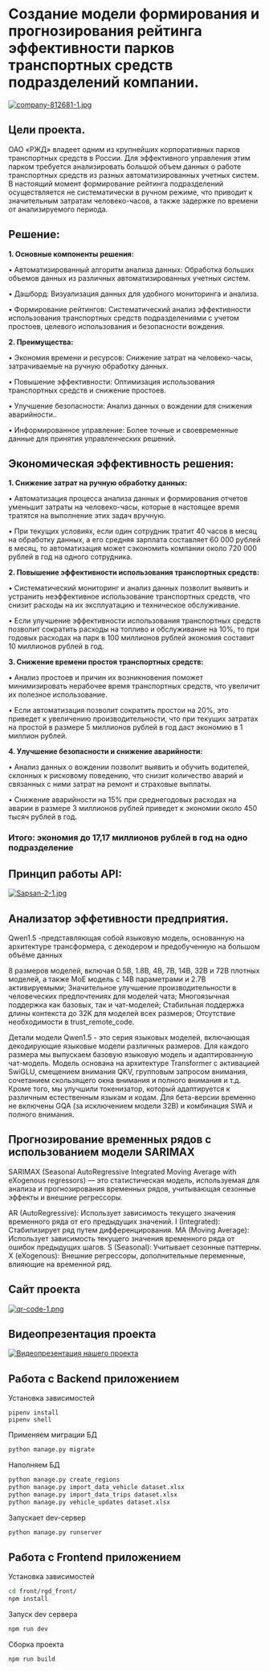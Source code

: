 # Создание модели формирования и прогнозирования рейтинга эффективности парков транспортных средств подразделений компании.

[![company-812681-1.jpg](https://i.postimg.cc/ZKq6vwX2/company-812681-1.jpg)](https://postimg.cc/rzvDvNVN)

<h2 align="left">Цели проекта.</h2>
<p align="left">ОАО «РЖД» владеет одним из крупнейших корпоративных парков транспортных средств в России. Для эффективного управления этим парком требуется анализировать большой объем данных о работе транспортных средств из разных автоматизированных учетных систем. В настоящий момент формирование рейтинга подразделений осуществляется не систематически в ручном режиме, что приводит к значительным затратам человеко-часов, а также задержке по времени от анализируемого периода. <p>

<h2 align="left">Решение: </h2>
<b>1. Основные компоненты решения:</b>
<p>• Автоматизированный алгоритм анализа данных: Обработка больших объемов данных из различных автоматизированных учетных систем.</p>
<p>• Дашборд: Визуализация данных для удобного мониторинга и анализа.</p>
<p>• Формирование рейтингов: Систематический анализ эффективности использования транспортных средств подразделениями с учетом простоев, целевого использования и безопасности вождения.</p>

<b>2. Преимущества:</b>
<p>• Экономия времени и ресурсов: Снижение затрат на человеко-часы, затрачиваемые на ручную обработку данных.</p>
<p>• Повышение эффективности: Оптимизация использования транспортных средств и снижение простоев.</p>
<p>• Улучшение безопасности: Анализ данных о вождении для снижения аварийности..</p>
<p>• Информированное управление: Более точные и своевременные данные для принятия управленческих решений.</p>

<h2 align="left">Экономическая эффективность решения: </h2>

<b>1. Снижение затрат на ручную обработку данных:</b>
<p>• Автоматизация процесса анализа данных и формирования отчетов уменьшит затраты на человеко-часы, которые в настоящее время тратятся на выполнение этих задач вручную.</p>
<p>• При текущих условиях, если один сотрудник тратит 40 часов в месяц на обработку данных, а его средняя зарплата составляет 60 000 рублей в месяц, то автоматизация может сэкономить компании около 720 000 рублей в год на одного сотрудника.</p>

<b>2. Повышение эффективности использования транспортных средств:</b>
<p>• Систематический мониторинг и анализ данных позволит выявить и устранить неэффективное использование транспортных средств, что снизит расходы на их эксплуатацию и техническое обслуживание.</p>
<p>• Если улучшение эффективности использования транспортных средств позволит сократить расходы на топливо и обслуживание на 10%, то при годовых расходах на парк в 100 миллионов рублей экономия составит 10 миллионов рублей в год.</p>

<b>3. Снижение времени простоя транспортных средств:</b>
<p>• Анализ простоев и причин их возникновения поможет минимизировать нерабочее время транспортных средств, что увеличит их полезное использование.</p>
<p>• Если автоматизация позволит сократить простои на 20%, это приведет к увеличению производительности, что при текущих затратах на простой в размере 5 миллионов рублей в год даст экономию в 1 миллион рублей.</p>

<b>4. Улучшение безопасности и снижение аварийности:</b>
<p>• Анализ данных о вождении позволит выявить и обучить водителей, склонных к рисковому поведению, что снизит количество аварий и связанных с ними затрат на ремонт и страховые выплаты.</p>
<p>• Снижение аварийности на 15% при среднегодовых расходах на аварии в размере 3 миллионов рублей приведет к экономии около 450 тысяч рублей в год.</p>

<h3> Итого: экономия до 17,17 миллионов рублей в год на одно подразделение</h3>

<h2 align="left">Принцип работы API: </h2>

[![Sapsan-2-1.jpg](https://i.postimg.cc/C525qsqp/Sapsan-2-1.jpg)](https://postimg.cc/GTkb0YKX)

<h2 align="left">Анализатор эффетивности предприятия.</h2>

<p>Qwen1.5 -представляющая собой языковую модель, основанную на архитектуре трансформера, с декодером и предобученную на большом объёме данных

8 размеров моделей, включая 0.5B, 1.8B, 4B, 7B, 14B, 32B и 72B плотных моделей, а также MoE модель с 14B параметрами и 2.7B активируемыми;
Значительное улучшение производительности в человеческих предпочтениях для моделей чата;
Многоязычная поддержка как базовых, так и чат-моделей;
Стабильная поддержка длины контекста до 32K для моделей всех размеров;
Отсутствие необходимости в trust_remote_code.

Детали модели
Qwen1.5 - это серия языковых моделей, включающая декодирующие языковые модели различных размеров. Для каждого размера мы выпускаем базовую языковую модель и адаптированную чат-модель. Модель основана на архитектуре Transformer с активацией SwiGLU, смещением внимания QKV, групповым запросом внимания, сочетанием скользящего окна внимания и полного внимания и т.д. Кроме того, мы улучшили токенизатор, который адаптируется к различным естественным языкам и кодам. Для бета-версии временно не включены GQA (за исключением модели 32B) и комбинация SWA и полного внимания.</p>

<h2 align="left">Прогнозирование временных рядов с использованием модели SARIMAX</h2>

<p>SARIMAX (Seasonal AutoRegressive Integrated Moving Average with eXogenous regressors) — это статистическая модель, используемая для анализа и прогнозирования временных рядов, учитывающая сезонные эффекты и внешние регрессоры.

AR (AutoRegressive): Использует зависимость текущего значения временного ряда от его предыдущих значений.
I (Integrated): Стабилизирует ряд путем дифференцирования.
MA (Moving Average): Использует зависимость текущего значения временного ряда от ошибок предыдущих шагов.
S (Seasonal): Учитывает сезонные паттерны.
X (eXogenous): Внешние регрессоры, дополнительные переменные, влияющие на временной ряд.</p>

<h2 align="left">Сайт проекта</h2>

[![qr-code-1.png](https://i.postimg.cc/RZrQrSJL/qr-code-1.png)](https://postimg.cc/HV27XC2r)

<h2 align="left">Видеопрезентация проекта</h2>

[![Видеопрезентация нашего проекта](https://i.postimg.cc/SQ8Fdrn7/2024-06-02-05-55-28.png)](https://drive.google.com/file/d/1DKBtGFUIZ5qr787ZVQIo6GrjsGjGsBOn/view?usp=drive_link)
## Работа с Backend приложением

Установка зависимостей
```shell script
pipenv install
pipenv shell
```

Применяем миграции БД
```sh
python manage.py migrate
```

Наполняем БД
```sh
python manage.py create_regions
python manage.py import_data_vehicle dataset.xlsx
python manage.py import_data_trips dataset.xlsx
python manage.py vehicle_updates dataset.xlsx
```

Запускает dev-сервер
```sh
python manage.py runserver
```


## Работа с Frontend приложением

Установка зависимостей
```sh
cd front/rgd_front/
npm install
```

Запуск dev сервера
```sh
npm run dev
```

Сборка проекта
```sh
npm run build
```

